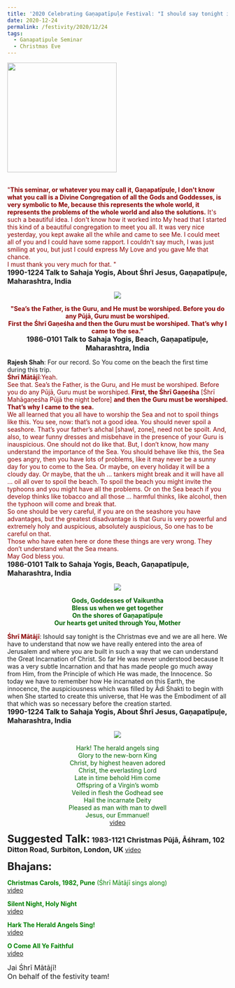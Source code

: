 ```yaml
---
title: '2020 Celebrating Gaṇapatīpuḷe Festival: "I should say tonight is the Christmas eve and we are all here. ...... He was the Embodiment of all that which was so necessary before the creation started" '
date: 2020-12-24
permalink: /festivity/2020/12/24
tags:
  - Ganapatipule Seminar
  - Christmas Eve
---
```


<div style="text-align: left"><img src="/images/image00.png" width="250" /></div><br>

<p>
<font color="DarkRed">"<b>This seminar, or whatever you may call it, Gaṇapatīpuḷe, I don't know what you call is a Divine Congregation of all the Gods and Goddesses, is very symbolic to Me, because this represents the whole world, it represents the problems of the whole world and also the solutions.</b> It's such a beautiful idea. I don't know how it worked into My head that I started this kind of a beautiful congregation to meet you all. It was very nice yesterday, you kept awake all the while and came to see Me. I could meet all of you and I could have some rapport. I couldn't say much, I was just smiling at you, but just I could express My Love and you gave Me that chance.<br>
I must thank you very much for that. "</font><br>
<font size="+0"><b>1990-1224 Talk to Sahaja Yogis, About Śhrī Jesus, Gaṇapatīpuḷe, Maharashtra, India</b></font>
</p>

<div style="text-align: center"><img src="/images/image581.png" /></div>

<p style="text-align:center;">
<font color="DarkRed"><b>"Sea’s the Father, is the Guru, and He must be worshiped. Before you do any Pūjā, Guru must be worshiped.<br> 
First the Śhrī Gaṇeśha and then the Guru must be worshiped. That’s why I came to the sea."</b></font><br>
<font size="+0"><b>1986-0101 Talk to Sahaja Yogis, Beach, Gaṇapatīpuḷe, Maharashtra, India</b></font>
</p>

<p>
<b>Rajesh Shah</b>: For our record. So You come on the beach the first time during this trip.<br>
<font color="DarkRed"><b>Śhrī Mātājī</b>:Yeah.<br>
See that. Sea’s the Father, is the Guru, and He must be worshiped. Before you do any Pūjā, Guru must be worshiped. <b>First, the Śhrī Gaṇeśha</b> [Śhrī Mahāgaṇeśha Pūjā the night before] <b>and then the Guru must be worshiped. That’s why I came to the sea.</b><br>
We all learned that you all have to worship the Sea and not to spoil things like this. You see, now: that’s not a good idea. You should never spoil a seashore. That’s your father’s añchal [shawl, zone], need not be spoilt. And, also, to wear funny dresses and misbehave in the presence of your Guru is inauspicious.
One should not do like that. But, I don’t know, how many understand the importance of the Sea. You should behave like this, the Sea goes angry, then you have lots of problems, like it may never be a sunny day for you to come to the Sea. Or maybe, on every holiday it will be a cloudy day. Or maybe, that the uh ... tankers might break and it will have all ... oil all over to spoil the beach. To spoil the beach you might invite the typhoons and you might have all the problems. Or on the Sea beach if you develop thinks like tobacco and all those ... harmful thinks, like alcohol, then the typhoon will come and break that.<br>
So one should be very careful, if you are on the seashore you have advantages, but the greatest disadvantage is that Guru is very powerful and extremely holy and auspicious, absolutely auspicious, So one has to be careful on that.<br>
Those who have eaten here or done these things are very wrong. They don’t understand what the Sea means.<br>
May God bless you.</font><br>
<font size="+0"><b>1986-0101 Talk to Sahaja Yogis, Beach, Gaṇapatīpuḷe, Maharashtra, India</b></font>
</p>

<div style="text-align: center"><img src="/images/image582.png" /></div>

<p style="text-align:center;">
<font color="DarkGreen"><b>Gods, Goddesses of Vaikuntha<br>
Bless us when we get together<br>
On the shores of Gaṇapatīpuḷe<br>
Our hearts get united through You, Mother</b></font><br>
</p>

<p>
<font color="DarkRed"><b>Śhrī Mātājī</b></font>: Ishould say tonight is the Christmas eve and we are all here. We have to understand that now we have really entered into the area of Jerusalem and where you are built in such a way that we can understand the Great Incarnation of Christ. So far He was never understood because It was a very subtle Incarnation and that has made people go much away from Him, from the Principle of which He was made, the Innocence.
So today we have to remember how He incarnated on this Earth, the innocence, the auspiciousness which was filled by Ādi Śhakti to begin with when She started to create this universe, that He was the Embodiment of all that which was so necessary before the creation started.
</font><br>
<font size="+0"><b>1990-1224 Talk to Sahaja Yogis, About Śhrī Jesus, Gaṇapatīpuḷe, Maharashtra, India</b></font>
</p>

<div style="text-align: center"><img src="/images/image583.png" /></div>

<p style="color:DarkGreen; text-align:center;">
Hark! The herald angels sing<br>
Glory to the new-born King<br>
Christ, by highest heaven adored<br>
Christ, the everlasting Lord<br>
Late in time behold Him come<br>
Offspring of a Virgin’s womb<br>
Veiled in flesh the Godhead see<br>
Hail the incarnate Deity<br>
Pleased as man with man to dwell<br>
Jesus, our Emmanuel!<br>
<a href="https://www.youtube.com/watch?v=rTOSAzUMN0k&feature=youtu.be&ab_channel=SahajaYoga">video</a>
</p>

<font size="+2"><b>Suggested Talk:</b></font> 
<font size="+0"><b>1983-1121 Christmas Pūjā, Āśhram, 102 Ditton Road, Surbiton, London, UK</b></font>
<a href="https://www.youtube.com/watch?v=SDlBHKCeuto&feature=emb_logo&ab_channel=TeachingsofH.H.ShriMatajiNirmalaDevi"> video</a><br>

<font size="+2"><b>Bhajans:</b></font>

<p>
<font color="green"><b>Christmas Carols, 1982, Pune</b> (Śhrī Mātājī sings along)</font><br>
<a href="https://www.youtube.com/watch?v=eQ-hb9kr21Y&feature=youtu.be&ab_channel=SahajaYoga">video</a>
</p>
 
<p>
<font color="green"><b>Silent Night, Holy Night</b></font><br>
<a href="https://seven-teams.github.io/Videos_Links.html">video</a> 
</p>

<p>
<font color="green"><b>Hark The Herald Angels Sing!</b></font><br>
<a href="https://www.youtube.com/watch?v=bW2DVKN9esg&feature=youtu.be&ab_channel=SahajaYoga">video</a> 
</p>

<p>
<font color="green"><b>O Come All Ye Faithful</b></font><br>
<a href="https://seven-teams.github.io/Videos_Links.html">video</a> 
</p>

<p>
<font size="+0">Jai Śhrī Mātājī!<br>
On behalf of the festivity team!</font>
</p>